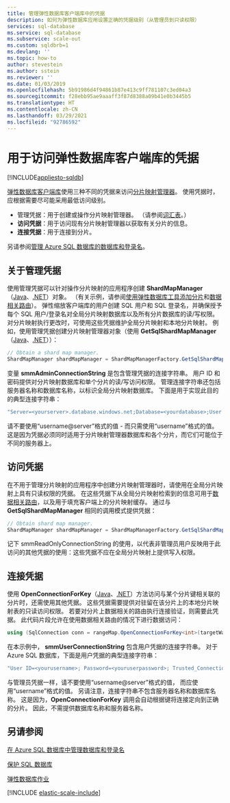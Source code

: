 ```yaml
---
title: 管理弹性数据库客户端库中的凭据
description: 如何为弹性数据库应用设置正确的凭据级别（从管理员到只读权限）
services: sql-database
ms.service: sql-database
ms.subservice: scale-out
ms.custom: sqldbrb=1
ms.devlang: ''
ms.topic: how-to
author: stevestein
ms.author: sstein
ms.reviewer: ''
ms.date: 01/03/2019
ms.openlocfilehash: 5b91986d4f94861b87e413c9ff781107c3ed04a3
ms.sourcegitcommit: f28ebb95ae9aaaff3f87d8388a09b41e0b3445b5
ms.translationtype: HT
ms.contentlocale: zh-CN
ms.lasthandoff: 03/29/2021
ms.locfileid: "92786592"
---
```

# <a name="credentials-used-to-access-the-elastic-database-client-library"></a>用于访问弹性数据库客户端库的凭据
[!INCLUDE[appliesto-sqldb](../includes/appliesto-sqldb.md)]

[弹性数据库客户端库](elastic-database-client-library.md)使用三种不同的凭据来访问[分片映射管理器](elastic-scale-shard-map-management.md)。 使用凭据时，应根据需要尽可能采用最低访问级别。

* 管理凭据：用于创建或操作分片映射管理器。 （请参阅[词汇表](elastic-scale-glossary.md)。）
* **访问凭据**：用于访问现有分片映射管理器以获取有关分片的信息。
* **连接凭据**：用于连接到分片。

另请参阅[管理 Azure SQL 数据库的数据库和登录名](logins-create-manage.md)。

## <a name="about-management-credentials"></a>关于管理凭据

使用管理凭据可以针对操作分片映射的应用程序创建 **ShardMapManager**（[Java](/java/api/com.microsoft.azure.elasticdb.shard.mapmanager.shardmapmanager)、[.NET](/dotnet/api/microsoft.azure.sqldatabase.elasticscale.shardmanagement.shardmapmanager)）对象。 （有关示例，请参阅[使用弹性数据库工具添加分片](elastic-scale-add-a-shard.md)和[数据相关路由](elastic-scale-data-dependent-routing.md)）。 弹性缩放客户端库的用户创建 SQL 用户和 SQL 登录名，并确保授予每个 SQL 用户/登录名对全局分片映射数据库以及所有分片数据库的读/写权限。 对分片映射执行更改时，可使用这些凭据维护全局分片映射和本地分片映射。 例如，使用管理凭据创建分片映射管理器对象（使用 **GetSqlShardMapManager**（[Java](/java/api/com.microsoft.azure.elasticdb.shard.mapmanager.shardmapmanagerfactory.getsqlshardmapmanager)、[.NET](/dotnet/api/microsoft.azure.sqldatabase.elasticscale.shardmanagement.shardmapmanagerfactory.getsqlshardmapmanager)））：

```java
// Obtain a shard map manager.
ShardMapManager shardMapManager = ShardMapManagerFactory.GetSqlShardMapManager(smmAdminConnectionString,ShardMapManagerLoadPolicy.Lazy);
```

变量 **smmAdminConnectionString** 是包含管理凭据的连接字符串。 用户 ID 和密码提供对分片映射数据库和单个分片的读/写访问权限。 管理连接字符串还包括服务器名称和数据库名称，以标识全局分片映射数据库。 下面是用于实现此目的的典型连接字符串：

```java
"Server=<yourserver>.database.windows.net;Database=<yourdatabase>;User ID=<yourmgmtusername>;Password=<yourmgmtpassword>;Trusted_Connection=False;Encrypt=True;Connection Timeout=30;”
```

请不要使用“username@server”格式的值 - 而只需使用“username”格式的值。  这是因为凭据必须同时适用于分片映射管理器数据库和各个分片，而它们可能位于不同的服务器上。

## <a name="access-credentials"></a>访问凭据

在不用于管理分片映射的应用程序中创建分片映射管理器时，请使用在全局分片映射上具有只读权限的凭据。 在这些凭据下从全局分片映射检索到的信息可用于[数据相关路由](elastic-scale-data-dependent-routing.md)，以及用于填充客户端上的分片映射缓存。 通过与 **GetSqlShardMapManager** 相同的调用模式提供凭据：

```java
// Obtain shard map manager.
ShardMapManager shardMapManager = ShardMapManagerFactory.GetSqlShardMapManager(smmReadOnlyConnectionString, ShardMapManagerLoadPolicy.Lazy);  
```

记下 smmReadOnlyConnectionString 的使用，以代表非管理员用户反映用于此访问的其他凭据的使用：这些凭据不应在全局分片映射上提供写入权限。 

## <a name="connection-credentials"></a>连接凭据

使用 **OpenConnectionForKey**（[Java](/java/api/com.microsoft.azure.elasticdb.shard.mapper.listshardmapper.openconnectionforkey)、[.NET](/dotnet/api/microsoft.azure.sqldatabase.elasticscale.shardmanagement.shardmap.openconnectionforkey)）方法访问与某个分片键相关联的分片时，还需使用其他凭据。 这些凭据需要提供对驻留在该分片上的本地分片映射表的只读访问权限。 若要对分片上数据相关的路由执行连接验证，则需要此凭据。 此代码片段允许在使用数据相关路由的情况下进行数据访问：

```csharp
using (SqlConnection conn = rangeMap.OpenConnectionForKey<int>(targetWarehouse, smmUserConnectionString, ConnectionOptions.Validate))
```

在本示例中， **smmUserConnectionString** 包含用户凭据的连接字符串。 对于 Azure SQL 数据库，下面是用户凭据的典型连接字符串：

```java
"User ID=<yourusername>; Password=<youruserpassword>; Trusted_Connection=False; Encrypt=True; Connection Timeout=30;”  
```

与管理员凭据一样，请不要使用“username@server”格式的值， 而应使用“username”格式的值。  另请注意，连接字符串不包含服务器名称和数据库名称。 这是因为，**OpenConnectionForKey** 调用会自动根据键将连接定向到正确的分片。 因此，不需提供数据库名称和服务器名称。

## <a name="see-also"></a>另请参阅

[在 Azure SQL 数据库中管理数据库和登录名](logins-create-manage.md)

[保护 SQL 数据库](security-overview.md)

[弹性数据库作业](elastic-jobs-overview.md)

[!INCLUDE [elastic-scale-include](../../../includes/elastic-scale-include.md)]